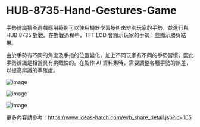 # HUB-8735-Hand-Gestures-Game

手勢辨識猜拳遊戲應用範例可以使用機器學習技術來辨別玩家的手勢，並進行與 HUB 8735 對戰。在對戰過程中，TFT LCD 會顯示玩家的手勢，並顯示勝負結果。

由於手勢有不同的角度及手指的位置變化，加上不同玩家有不同的手勢習慣，因此手勢辨識是相當具有挑戰性的。在製作 AI 資料集時，需要調整各種手勢的誤差，以提高辨識的準確度。

![image](https://github.com/ideashatch/HUB-8735_examples/assets/127272102/3956d111-bde6-4a36-a6aa-b02c8ba1f76c)


![image](https://github.com/ideashatch/HUB-8735-Hand-Gestures-Game/assets/127272102/5fa4298c-01e6-45dd-8906-ad8bf37a4bf3)

![image](https://github.com/ideashatch/HUB-8735-Hand-Gestures-Game/assets/127272102/122ab9ba-7b52-47b5-ad21-571016d7005d)

更多內容請參考：https://www.ideas-hatch.com/evb_share_detail.jsp?id=105

